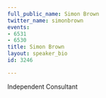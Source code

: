 ```yaml
---
full_public_name: Simon Brown
twitter_name: simonbrown
events:
- 6531
- 6530
title: Simon Brown
layout: speaker_bio
id: 3246

---
```

Independent Consultant